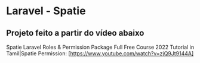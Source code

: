# Laravel - Spatie
## Projeto feito a partir do vídeo abaixo
Spatie Laravel Roles & Permission Package Full Free Course 2022 Tutorial in Tamil|Spatie Permission: [https://www.youtube.com/watch?v=zjQ9Jt9144A]
